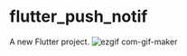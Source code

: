 # flutter_push_notif

A new Flutter project.
![ezgif com-gif-maker](https://user-images.githubusercontent.com/37156004/161995710-26c705a2-038a-4e4e-8705-780e544e7a1b.gif)
